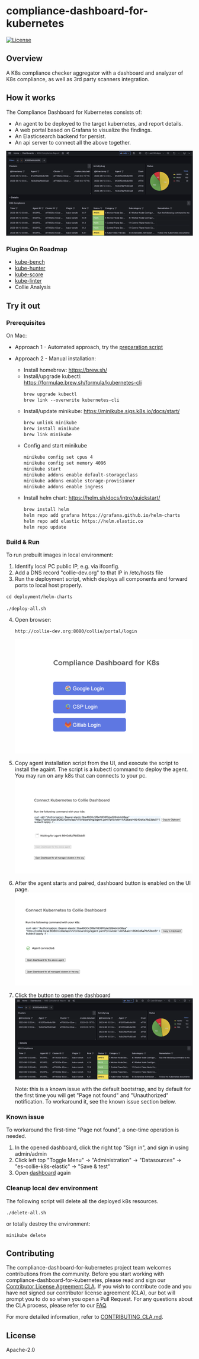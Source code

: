 # compliance-dashboard-for-kubernetes

[![License](https://img.shields.io/badge/License-Apache%202.0-blue)](https://github.com/vmware-labs/compliance-dashboard-for-kubernetes/blob/main/LICENSE)

## Overview
A K8s compliance checker aggregator with a dashboard and analyzer of K8s compliance, as well as 3rd party scanners integration.

## How it works
The Compliance Dashboard for Kubernetes consists of:
* An agent to be deployed to the target kubernetes, and report details.
* A web portal based on Grafana to visualize the findings.
* An Elasticsearch backend for persist.
* An api server to connect all the above together.

![Dashboard](doc/images/screenshot-dashboard.png?raw=true)

### Plugins On Roadmap
* [kube-bench](https://github.com/aquasecurity/kube-bench)
* [kube-hunter](https://github.com/aquasecurity/kube-hunter)
* [kube-score](https://github.com/zegl/kube-score)
* [kube-linter](https://github.com/stackrox/kube-linter)
* Collie Analysis


## Try it out

### Prerequisites
On Mac:

* Approach 1 - Automated approach, try the [preparation script](deployment/helm-charts/prep.sh)

* Approach 2 - Manual installation:
  - Install homebrew: https://brew.sh/
  - Install/upgrade kubectl: https://formulae.brew.sh/formula/kubernetes-cli
    ``` 
    brew upgrade kubectl
    brew link --overwrite kubernetes-cli
    ```
  - Install/update minikube: https://minikube.sigs.k8s.io/docs/start/
    ```
    brew unlink minikube
    brew install minikube
    brew link minikube
    ```
  - Config and start minikube
    ```
    minikube config set cpus 4
    minikube config set memory 4096
    minikube start
    minikube addons enable default-storageclass
    minikube addons enable storage-provisioner
    minikube addons enable ingress
    ```
  - Install helm chart: https://helm.sh/docs/intro/quickstart/
    ```
    brew install helm
    helm repo add grafana https://grafana.github.io/helm-charts
    helm repo add elastic https://helm.elastic.co
    helm repo update
    ```
### Build & Run

To run prebuilt images in local environment:

1. Identify local PC public IP, e.g. via ifconfig.
2. Add a DNS record "collie-dev.org" to that IP in /etc/hosts file
3. Run the deployment script, which deploys all components and forward ports to local host properly.
```
cd deployment/helm-charts

./deploy-all.sh
```
4. Open browser:
    ```
    http://collie-dev.org:8080/collie/portal/login
    ``` 
    ![Login](doc/images/screenshot-login.png?raw=true)
5. Copy agent installation script from the UI, and execute the script to install the againt. The script is a kubectl command to deploy the agent. You may run on any k8s that can connects to your pc.
   ![Agent Pairing](doc/images/screenshot-pairing.png?raw=true)
6. After the agent starts and paired, dashboard button is enabled on the UI page.
    ![Agent Paired](doc/images/screenshot-paired.png?raw=true)
7. Click the button to open the dashboard
    ![Dashboard](doc/images/screenshot-dashboard.png?raw=true)

    Note: this is a known issue with the default bootstrap, and by default for the first time you will get "Page not found" and "Unauthorized" notification. To workaround it, see the known issue section below.

### Known issue
To workaround the first-time "Page not found", a one-time operation is needed.
1. In the opened dashboard, click the right top "Sign in", and sign in using admin/admin
2. Click left top "Toggle Menu" -> "Administration" -> "Datasources" -> "es-collie-k8s-elastic" -> "Save & test"
3. Open [dashboard](http://collie-dev.org:3000/d/qIbLYbT4z/k8s-compliance-report?orgId=1) again

### Cleanup local dev environment
The following script will delete all the deployed k8s resources.
```
./delete-all.sh
```
or totally destroy the environment:
```
minikube delete
```

## Contributing

The compliance-dashboard-for-kubernetes project team welcomes contributions from the community. Before you start working with compliance-dashboard-for-kubernetes, please read and sign our [Contributor License Agreement CLA](CONTRIBUTING_CLA.md). If you wish to contribute code and you have not signed our contributor license agreement (CLA), our bot will prompt you to do so when you open a Pull Request. For any questions about the CLA process, please refer to our [FAQ]([https://cla.vmware.com/faq](https://cla.vmware.com/faq)).

For more detailed information, refer to [CONTRIBUTING_CLA.md](CONTRIBUTING_CLA.md).

## License
Apache-2.0
